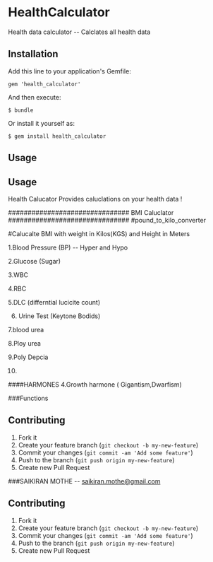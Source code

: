 # HealthCalculator

Health data calculator -- Calclates all health data

## Installation

Add this line to your application's Gemfile:

    gem 'health_calculator'

And then execute:

    $ bundle

Or install it yourself as:

    $ gem install health_calculator

## Usage

## Usage
Health Calucator Provides caluclations on your health data ! 

###############################
		BMI Caluclator
###############################
#pound_to_kilo_converter

#Calucalte BMI with weight in Kilos(KGS) and Height in Meters  


1.Blood Pressure (BP)  -- Hyper and Hypo

2.Glucose (Sugar)

3.WBC

4.RBC

5.DLC (differntial lucicite count)

6. Urine Test (Keytone Bodids)

7.blood urea

8.Ploy urea

9.Poly Depcia

10.



####HARMONES 
4.Growth harmone ( Gigantism,Dwarfism)



###Functions



## Contributing

1. Fork it
2. Create your feature branch (`git checkout -b my-new-feature`)
3. Commit your changes (`git commit -am 'Add some feature'`)
4. Push to the branch (`git push origin my-new-feature`)
5. Create new Pull Request


###SAIKIRAN MOTHE  -- saikiran.mothe@gmail.com
## Contributing

1. Fork it
2. Create your feature branch (`git checkout -b my-new-feature`)
3. Commit your changes (`git commit -am 'Add some feature'`)
4. Push to the branch (`git push origin my-new-feature`)
5. Create new Pull Request

